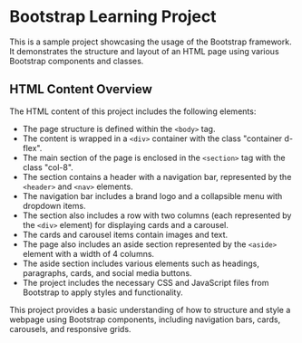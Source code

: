 # Bootstrap Learning Project

This is a sample project showcasing the usage of the Bootstrap framework. It demonstrates the structure and layout of an HTML page using various Bootstrap components and classes.

## HTML Content Overview

The HTML content of this project includes the following elements:

- The page structure is defined within the `<body>` tag.
- The content is wrapped in a `<div>` container with the class "container d-flex".
- The main section of the page is enclosed in the `<section>` tag with the class "col-8".
- The section contains a header with a navigation bar, represented by the `<header>` and `<nav>` elements.
- The navigation bar includes a brand logo and a collapsible menu with dropdown items.
- The section also includes a row with two columns (each represented by the `<div>` element) for displaying cards and a carousel.
- The cards and carousel items contain images and text.
- The page also includes an aside section represented by the `<aside>` element with a width of 4 columns.
- The aside section includes various elements such as headings, paragraphs, cards, and social media buttons.
- The project includes the necessary CSS and JavaScript files from Bootstrap to apply styles and functionality.

This project provides a basic understanding of how to structure and style a webpage using Bootstrap components, including navigation bars, cards, carousels, and responsive grids.
